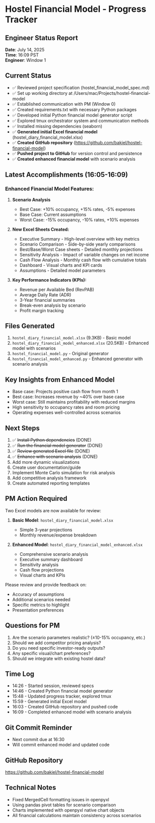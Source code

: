 # Hostel Financial Model - Progress Tracker

## Engineer Status Report
**Date**: July 14, 2025  
**Time**: 16:09 PST  
**Engineer**: Window 1  

## Current Status
- ✅ Reviewed project specification (hostel_financial_model_spec.md)
- ✅ Set up working directory at /Users/mac/Projects/hostel-financial-model
- ✅ Established communication with PM (Window 0)
- ✅ Created requirements.txt with necessary Python packages
- ✅ Developed initial Python financial model generator script
- ✅ Explored tmux orchestrator system and communication methods
- ✅ Installed missing dependencies (seaborn)
- ✅ **Generated initial Excel financial model** (hostel_diary_financial_model.xlsx)
- ✅ **Created GitHub repository** (https://github.com/bakiel/hostel-financial-model)
- ✅ **Pushed project to GitHub** for version control and persistence
- ✅ **Created enhanced financial model** with scenario analysis

## Latest Accomplishments (16:05-16:09)
### Enhanced Financial Model Features:
1. **Scenario Analysis**
   - Best Case: +10% occupancy, +15% rates, -5% expenses
   - Base Case: Current assumptions
   - Worst Case: -15% occupancy, -10% rates, +10% expenses

2. **New Excel Sheets Created:**
   - Executive Summary - High-level overview with key metrics
   - Scenario Comparison - Side-by-side yearly comparisons
   - Best/Base/Worst Case sheets - Detailed monthly projections
   - Sensitivity Analysis - Impact of variable changes on net income
   - Cash Flow Analysis - Monthly cash flow with cumulative totals
   - Dashboard - Visual charts and KPI cards
   - Assumptions - Detailed model parameters

3. **Key Performance Indicators (KPIs):**
   - Revenue per Available Bed (RevPAB)
   - Average Daily Rate (ADR)
   - 3-Year financial summaries
   - Break-even analysis by scenario
   - Profit margin tracking

## Files Generated
1. `hostel_diary_financial_model.xlsx` (9.3KB) - Basic model
2. `hostel_diary_financial_model_enhanced.xlsx` (20.5KB) - Enhanced model with scenarios
3. `hostel_financial_model.py` - Original generator
4. `hostel_financial_model_enhanced.py` - Enhanced generator with scenario analysis

## Key Insights from Enhanced Model
- Base case: Projects positive cash flow from month 1
- Best case: Increases revenue by ~40% over base case
- Worst case: Still maintains profitability with reduced margins
- High sensitivity to occupancy rates and room pricing
- Operating expenses well-controlled across scenarios

## Next Steps
1. ✅ ~~Install Python dependencies~~ (DONE)
2. ✅ ~~Run the financial model generator~~ (DONE)
3. ✅ ~~Review generated Excel file~~ (DONE)
4. ✅ ~~Enhance with scenario analysis~~ (DONE)
5. Add more dynamic visualizations
6. Create user documentation/guide
7. Implement Monte Carlo simulation for risk analysis
8. Add competitive analysis framework
9. Create automated reporting templates

## PM Action Required
Two Excel models are now available for review:
1. **Basic Model**: `hostel_diary_financial_model.xlsx`
   - Simple 3-year projections
   - Monthly revenue/expense breakdown
   
2. **Enhanced Model**: `hostel_diary_financial_model_enhanced.xlsx`
   - Comprehensive scenario analysis
   - Executive summary dashboard
   - Sensitivity analysis
   - Cash flow projections
   - Visual charts and KPIs

Please review and provide feedback on:
- Accuracy of assumptions
- Additional scenarios needed
- Specific metrics to highlight
- Presentation preferences

## Questions for PM
1. Are the scenario parameters realistic? (±10-15% occupancy, etc.)
2. Should we add competitor pricing analysis?
3. Do you need specific investor-ready outputs?
4. Any specific visual/chart preferences?
5. Should we integrate with existing hostel data?

## Time Log
- 14:26 - Started session, reviewed specs
- 14:46 - Created Python financial model generator
- 15:48 - Updated progress tracker, explored tmux
- 15:59 - Generated initial Excel model
- 16:03 - Created GitHub repository and pushed code
- 16:09 - Completed enhanced model with scenario analysis

## Git Commit Reminder
- Next commit due at 16:30
- Will commit enhanced model and updated code

## GitHub Repository
https://github.com/bakiel/hostel-financial-model

## Technical Notes
- Fixed MergedCell formatting issues in openpyxl
- Using pandas pivot tables for scenario comparison
- Charts implemented with openpyxl native chart objects
- All financial calculations maintain consistency across scenarios